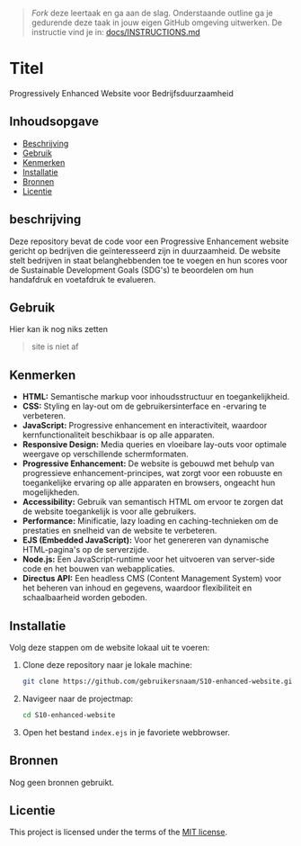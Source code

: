 > _Fork_ deze leertaak en ga aan de slag. Onderstaande outline ga je gedurende deze taak in jouw eigen GitHub omgeving uitwerken. De instructie vind je in: [docs/INSTRUCTIONS.md](docs/INSTRUCTIONS.md)

# Titel
Progressively Enhanced Website voor Bedrijfsduurzaamheid

## Inhoudsopgave

  * [Beschrijving](#beschrijving)
  * [Gebruik](#gebruik)
  * [Kenmerken](#kenmerken)
  * [Installatie](#installatie)
  * [Bronnen](#bronnen)
  * [Licentie](#licentie)

## beschrijving
Deze repository bevat de code voor een Progressive Enhancement website gericht op bedrijven die geïnteresseerd zijn in duurzaamheid. De website stelt bedrijven in staat belanghebbenden toe te voegen en hun scores voor de Sustainable Development Goals (SDG's) te beoordelen om hun handafdruk en voetafdruk te evalueren.

## Gebruik
Hier kan ik nog niks zetten 
> site is niet af

## Kenmerken
- **HTML:** Semantische markup voor inhoudsstructuur en toegankelijkheid.
- **CSS:** Styling en lay-out om de gebruikersinterface en -ervaring te verbeteren.
- **JavaScript:** Progressive enhancement en interactiviteit, waardoor kernfunctionaliteit beschikbaar is op alle apparaten.
- **Responsive Design:** Media queries en vloeibare lay-outs voor optimale weergave op verschillende schermformaten.
- **Progressive Enhancement:** De website is gebouwd met behulp van progressieve enhancement-principes, wat zorgt voor een robuuste en toegankelijke ervaring op alle apparaten en browsers, ongeacht hun mogelijkheden.
- **Accessibility:** Gebruik van semantisch HTML om ervoor te zorgen dat de website toegankelijk is voor alle gebruikers.
- **Performance:** Minificatie, lazy loading en caching-technieken om de prestaties en snelheid van de website te verbeteren.
- **EJS (Embedded JavaScript):** Voor het genereren van dynamische HTML-pagina's op de serverzijde.
- **Node.js:** Een JavaScript-runtime voor het uitvoeren van server-side code en het bouwen van webapplicaties.
- **Directus API:** Een headless CMS (Content Management System) voor het beheren van inhoud en gegevens, waardoor flexibiliteit en schaalbaarheid worden geboden.

## Installatie
Volg deze stappen om de website lokaal uit te voeren:

1. Clone deze repository naar je lokale machine:
   ```bash
   git clone https://github.com/gebruikersnaam/S10-enhanced-website.git
   ```
2. Navigeer naar de projectmap:
   ```bash
   cd S10-enhanced-website
   ```
3. Open het bestand `index.ejs` in je favoriete webbrowser.

## Bronnen
Nog geen bronnen gebruikt.

## Licentie

This project is licensed under the terms of the [MIT license](./LICENSE).
